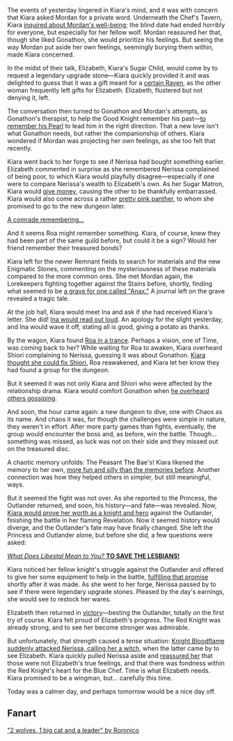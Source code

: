 The events of yesterday lingered in Kiara's mind, and it was with concern that Kiara asked Mordan for a private word. Underneath the Chef's Tavern, Kiara [inquired about Mordan's well-being](https://youtu.be/0CHBuQwz_hY?t=836); the blind date had ended horribly for everyone, but especially for her fellow wolf. Mordan reassured her that, though she liked Gonathon, she would prioritize his feelings. But seeing the way Mordan put aside her own feelings, seemingly burying them within, made Kiara concerned.

In the midst of their talk, Elizabeth, Kiara's Sugar Child, would come by to request a legendary upgrade stone—Kiara quickly provided it and was delighted to guess that it was a gift meant for a [certain Raven](https://youtu.be/0CHBuQwz_hY?t=1045), as the other woman frequently left gifts for Elizabeth. Elizabeth, flustered but not denying it, left.

The conversation then turned to Gonathon and Mordan's attempts, as Gonathon's therapist, to help the Good Knight remember his past—[to remember his Pearl](https://youtu.be/0CHBuQwz_hY?t=1128) to lead him in the right direction. That a new love isn't what Gonathon needs, but rather the companionship of others. Kiara wondered if Mordan was projecting her own feelings, as she too felt that recently.

Kiara went back to her forge to see if Nerissa had bought something earlier. Elizabeth commented in surprise as she remembered Nerissa complained of being poor, to which Kiara would playfully disagree—especially if one were to compare Nerissa's wealth to Elizabeth's own. As her Sugar Matron, Kiara would [give money](https://youtu.be/0CHBuQwz_hY?t=1419), causing the other to be thankfully embarrassed. Kiara would also come across a rather [pretty pink panther](https://youtu.be/0CHBuQwz_hY?t=1535), to whom she promised to go to the new dungeon later.

[A comrade remembering...](#embed:https://youtu.be/0CHBuQwz_hY?t=1587)

And it seems Roa might remember something. Kiara, of course, knew they had been part of the same guild before, but could it be a sign? Would her friend remember their treasured bonds?

Kiara left for the newer Remnant fields to search for materials and the new Enigmatic Stones, commenting on the mysteriousness of these materials compared to the more common ores. She met Mordan again, the Lorekeepers fighting together against the Stains before, shortly, finding what seemed to be [a grave for one called "Anax."](https://youtu.be/0CHBuQwz_hY?t=4045) A journal left on the grave revealed a tragic tale.

At the job hall, Kiara would meet Ina and ask if she had received Kiara's letter. She did! [Ina would read out loud](https://youtu.be/0CHBuQwz_hY?t=4856). An apology for the slight yesterday, and Ina would wave it off, stating all is good, giving a potato as thanks.

By the wagon, Kiara found [Roa in a trance](https://youtu.be/0CHBuQwz_hY?t=5592). Perhaps a vision, one of Time, was coming back to her? While waiting for Roa to awaken, Kiara overheard Shiori complaining to Nerissa, guessing it was about Gonathon. [Kiara thought she could fix Shiori.](https://youtu.be/0CHBuQwz_hY?t=5673) Roa reawakened, and Kiara let her know they had found a group for the dungeon.

But it seemed it was not only Kiara and Shiori who were affected by the relationship drama. Kiara would comfort Gonathon when [he overheard others gossiping](https://youtu.be/0CHBuQwz_hY?t=6300).

And soon, the hour came again: a new dungeon to dive, one with Chaos as its name. And chaos it was, for though the challenges were simple in nature, they weren't in effort. After more party games than fights, eventually, the group would encounter the boss and, as before, win the battle. Though... something was missed, as luck was not on their side and they missed out on the treasured disc.

A chaotic memory unfolds: The Peasant The Bae's! Kiara likened the memory to her own, [more fun and silly than the memories before](https://youtu.be/0CHBuQwz_hY?t=8602). Another connection was how they helped others in simpler, but still meaningful, ways.

But it seemed the fight was not over. As she reported to the Princess, the Outlander returned, and soon, his history—and fate—was revealed. Now, [Kiara would prove her worth as a knight and hero](https://youtu.be/0CHBuQwz_hY?t=9733) against the Outlander, finishing the battle in her flaming Revelation. Now it seemed history would diverge, and the Outlander's fate may have finally changed. She left the Princess and Outlander alone, but before she did, a few questions were asked:

[_What Does Libestal Mean to You?_ **TO SAVE THE LESBIANS!**](#embed:https://youtu.be/0CHBuQwz_hY?t=9949)

Kiara noticed her fellow knight's struggle against the Outlander and offered to give her some equipment to help in the battle, [fulfilling that promise](https://youtu.be/0CHBuQwz_hY?t=10623) shortly after it was made. As she went to her forge, Nerissa passed by to see if there were legendary upgrade stones. Pleased by the day's earnings, she would see to restock her wares.

Elizabeth then returned in [victory](https://youtu.be/0CHBuQwz_hY?t=11357)—besting the Outlander, totally on the first try of course. Kiara felt proud of Elizabeth's progress. The Red Knight was already strong, and to see her become stronger was admirable.

But unfortunately, that strength caused a tense situation: [Knight Bloodflame suddenly attacked Nerissa, calling her a witch,](https://youtu.be/0CHBuQwz_hY?t=11940) when the latter came by to see Elizabeth. Kiara quickly pulled Nerissa aside and [reassured her](https://youtu.be/0CHBuQwz_hY?t=11984) that those were not Elizabeth's true feelings, and that there was fondness within the Red Knight's heart for the Blue Chef. Time is what Elizabeth needs. Kiara promised to be a wingman, but... carefully this time.

Today was a calmer day, and perhaps tomorrow would be a nice day off.

## Fanart

["2 wolves, 1 big cat and a leader" by Roronico](https://x.com/roronico1512/status/1920392409898168688)
